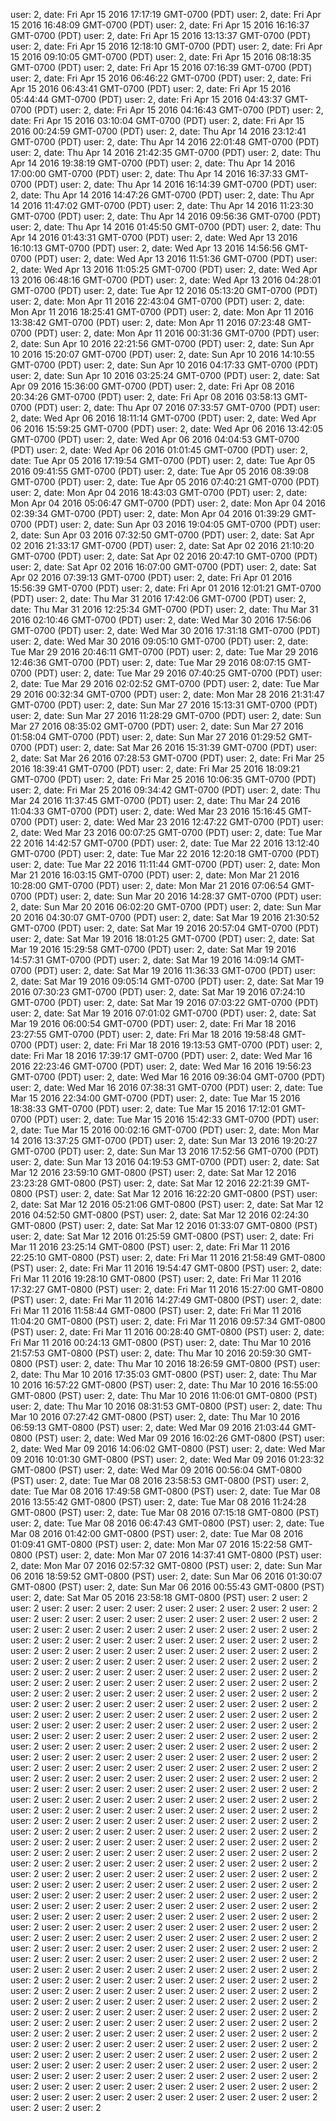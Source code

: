 user: 2, date: Fri Apr 15 2016 17:17:19 GMT-0700 (PDT)
user: 2, date: Fri Apr 15 2016 16:48:09 GMT-0700 (PDT)
user: 2, date: Fri Apr 15 2016 16:16:37 GMT-0700 (PDT)
user: 2, date: Fri Apr 15 2016 13:13:37 GMT-0700 (PDT)
user: 2, date: Fri Apr 15 2016 12:18:10 GMT-0700 (PDT)
user: 2, date: Fri Apr 15 2016 09:10:05 GMT-0700 (PDT)
user: 2, date: Fri Apr 15 2016 08:18:35 GMT-0700 (PDT)
user: 2, date: Fri Apr 15 2016 07:16:39 GMT-0700 (PDT)
user: 2, date: Fri Apr 15 2016 06:46:22 GMT-0700 (PDT)
user: 2, date: Fri Apr 15 2016 06:43:41 GMT-0700 (PDT)
user: 2, date: Fri Apr 15 2016 05:44:44 GMT-0700 (PDT)
user: 2, date: Fri Apr 15 2016 04:43:37 GMT-0700 (PDT)
user: 2, date: Fri Apr 15 2016 04:16:43 GMT-0700 (PDT)
user: 2, date: Fri Apr 15 2016 03:10:04 GMT-0700 (PDT)
user: 2, date: Fri Apr 15 2016 00:24:59 GMT-0700 (PDT)
user: 2, date: Thu Apr 14 2016 23:12:41 GMT-0700 (PDT)
user: 2, date: Thu Apr 14 2016 22:01:48 GMT-0700 (PDT)
user: 2, date: Thu Apr 14 2016 21:42:35 GMT-0700 (PDT)
user: 2, date: Thu Apr 14 2016 19:38:19 GMT-0700 (PDT)
user: 2, date: Thu Apr 14 2016 17:00:00 GMT-0700 (PDT)
user: 2, date: Thu Apr 14 2016 16:37:33 GMT-0700 (PDT)
user: 2, date: Thu Apr 14 2016 16:14:39 GMT-0700 (PDT)
user: 2, date: Thu Apr 14 2016 14:47:26 GMT-0700 (PDT)
user: 2, date: Thu Apr 14 2016 11:47:02 GMT-0700 (PDT)
user: 2, date: Thu Apr 14 2016 11:23:30 GMT-0700 (PDT)
user: 2, date: Thu Apr 14 2016 09:56:36 GMT-0700 (PDT)
user: 2, date: Thu Apr 14 2016 01:45:50 GMT-0700 (PDT)
user: 2, date: Thu Apr 14 2016 01:43:31 GMT-0700 (PDT)
user: 2, date: Wed Apr 13 2016 16:10:13 GMT-0700 (PDT)
user: 2, date: Wed Apr 13 2016 14:56:56 GMT-0700 (PDT)
user: 2, date: Wed Apr 13 2016 11:51:36 GMT-0700 (PDT)
user: 2, date: Wed Apr 13 2016 11:05:25 GMT-0700 (PDT)
user: 2, date: Wed Apr 13 2016 06:48:16 GMT-0700 (PDT)
user: 2, date: Wed Apr 13 2016 04:28:01 GMT-0700 (PDT)
user: 2, date: Tue Apr 12 2016 05:13:20 GMT-0700 (PDT)
user: 2, date: Mon Apr 11 2016 22:43:04 GMT-0700 (PDT)
user: 2, date: Mon Apr 11 2016 18:25:41 GMT-0700 (PDT)
user: 2, date: Mon Apr 11 2016 13:38:42 GMT-0700 (PDT)
user: 2, date: Mon Apr 11 2016 07:23:48 GMT-0700 (PDT)
user: 2, date: Mon Apr 11 2016 00:31:36 GMT-0700 (PDT)
user: 2, date: Sun Apr 10 2016 22:21:56 GMT-0700 (PDT)
user: 2, date: Sun Apr 10 2016 15:20:07 GMT-0700 (PDT)
user: 2, date: Sun Apr 10 2016 14:10:55 GMT-0700 (PDT)
user: 2, date: Sun Apr 10 2016 04:17:33 GMT-0700 (PDT)
user: 2, date: Sun Apr 10 2016 03:25:24 GMT-0700 (PDT)
user: 2, date: Sat Apr 09 2016 15:36:00 GMT-0700 (PDT)
user: 2, date: Fri Apr 08 2016 20:34:26 GMT-0700 (PDT)
user: 2, date: Fri Apr 08 2016 03:58:13 GMT-0700 (PDT)
user: 2, date: Thu Apr 07 2016 07:33:57 GMT-0700 (PDT)
user: 2, date: Wed Apr 06 2016 18:11:14 GMT-0700 (PDT)
user: 2, date: Wed Apr 06 2016 15:59:25 GMT-0700 (PDT)
user: 2, date: Wed Apr 06 2016 13:42:05 GMT-0700 (PDT)
user: 2, date: Wed Apr 06 2016 04:04:53 GMT-0700 (PDT)
user: 2, date: Wed Apr 06 2016 01:01:45 GMT-0700 (PDT)
user: 2, date: Tue Apr 05 2016 17:19:54 GMT-0700 (PDT)
user: 2, date: Tue Apr 05 2016 09:41:55 GMT-0700 (PDT)
user: 2, date: Tue Apr 05 2016 08:39:08 GMT-0700 (PDT)
user: 2, date: Tue Apr 05 2016 07:40:21 GMT-0700 (PDT)
user: 2, date: Mon Apr 04 2016 18:43:03 GMT-0700 (PDT)
user: 2, date: Mon Apr 04 2016 05:06:47 GMT-0700 (PDT)
user: 2, date: Mon Apr 04 2016 02:39:34 GMT-0700 (PDT)
user: 2, date: Mon Apr 04 2016 01:39:29 GMT-0700 (PDT)
user: 2, date: Sun Apr 03 2016 19:04:05 GMT-0700 (PDT)
user: 2, date: Sun Apr 03 2016 07:32:50 GMT-0700 (PDT)
user: 2, date: Sat Apr 02 2016 21:33:17 GMT-0700 (PDT)
user: 2, date: Sat Apr 02 2016 21:10:20 GMT-0700 (PDT)
user: 2, date: Sat Apr 02 2016 20:47:10 GMT-0700 (PDT)
user: 2, date: Sat Apr 02 2016 16:07:00 GMT-0700 (PDT)
user: 2, date: Sat Apr 02 2016 07:39:13 GMT-0700 (PDT)
user: 2, date: Fri Apr 01 2016 15:56:39 GMT-0700 (PDT)
user: 2, date: Fri Apr 01 2016 12:01:21 GMT-0700 (PDT)
user: 2, date: Thu Mar 31 2016 17:42:06 GMT-0700 (PDT)
user: 2, date: Thu Mar 31 2016 12:25:34 GMT-0700 (PDT)
user: 2, date: Thu Mar 31 2016 02:10:46 GMT-0700 (PDT)
user: 2, date: Wed Mar 30 2016 17:56:06 GMT-0700 (PDT)
user: 2, date: Wed Mar 30 2016 17:31:18 GMT-0700 (PDT)
user: 2, date: Wed Mar 30 2016 09:05:10 GMT-0700 (PDT)
user: 2, date: Tue Mar 29 2016 20:46:11 GMT-0700 (PDT)
user: 2, date: Tue Mar 29 2016 12:46:36 GMT-0700 (PDT)
user: 2, date: Tue Mar 29 2016 08:07:15 GMT-0700 (PDT)
user: 2, date: Tue Mar 29 2016 07:40:25 GMT-0700 (PDT)
user: 2, date: Tue Mar 29 2016 02:02:52 GMT-0700 (PDT)
user: 2, date: Tue Mar 29 2016 00:32:34 GMT-0700 (PDT)
user: 2, date: Mon Mar 28 2016 21:31:47 GMT-0700 (PDT)
user: 2, date: Sun Mar 27 2016 15:13:31 GMT-0700 (PDT)
user: 2, date: Sun Mar 27 2016 11:28:29 GMT-0700 (PDT)
user: 2, date: Sun Mar 27 2016 08:35:02 GMT-0700 (PDT)
user: 2, date: Sun Mar 27 2016 01:58:04 GMT-0700 (PDT)
user: 2, date: Sun Mar 27 2016 01:29:52 GMT-0700 (PDT)
user: 2, date: Sat Mar 26 2016 15:31:39 GMT-0700 (PDT)
user: 2, date: Sat Mar 26 2016 07:28:53 GMT-0700 (PDT)
user: 2, date: Fri Mar 25 2016 18:39:41 GMT-0700 (PDT)
user: 2, date: Fri Mar 25 2016 18:09:21 GMT-0700 (PDT)
user: 2, date: Fri Mar 25 2016 10:06:35 GMT-0700 (PDT)
user: 2, date: Fri Mar 25 2016 09:34:42 GMT-0700 (PDT)
user: 2, date: Thu Mar 24 2016 11:37:45 GMT-0700 (PDT)
user: 2, date: Thu Mar 24 2016 11:04:33 GMT-0700 (PDT)
user: 2, date: Wed Mar 23 2016 15:16:45 GMT-0700 (PDT)
user: 2, date: Wed Mar 23 2016 12:47:22 GMT-0700 (PDT)
user: 2, date: Wed Mar 23 2016 00:07:25 GMT-0700 (PDT)
user: 2, date: Tue Mar 22 2016 14:42:57 GMT-0700 (PDT)
user: 2, date: Tue Mar 22 2016 13:12:40 GMT-0700 (PDT)
user: 2, date: Tue Mar 22 2016 12:20:18 GMT-0700 (PDT)
user: 2, date: Tue Mar 22 2016 11:11:44 GMT-0700 (PDT)
user: 2, date: Mon Mar 21 2016 16:03:15 GMT-0700 (PDT)
user: 2, date: Mon Mar 21 2016 10:28:00 GMT-0700 (PDT)
user: 2, date: Mon Mar 21 2016 07:06:54 GMT-0700 (PDT)
user: 2, date: Sun Mar 20 2016 14:28:37 GMT-0700 (PDT)
user: 2, date: Sun Mar 20 2016 06:02:20 GMT-0700 (PDT)
user: 2, date: Sun Mar 20 2016 04:30:07 GMT-0700 (PDT)
user: 2, date: Sat Mar 19 2016 21:30:52 GMT-0700 (PDT)
user: 2, date: Sat Mar 19 2016 20:57:04 GMT-0700 (PDT)
user: 2, date: Sat Mar 19 2016 18:01:25 GMT-0700 (PDT)
user: 2, date: Sat Mar 19 2016 15:29:58 GMT-0700 (PDT)
user: 2, date: Sat Mar 19 2016 14:57:31 GMT-0700 (PDT)
user: 2, date: Sat Mar 19 2016 14:09:14 GMT-0700 (PDT)
user: 2, date: Sat Mar 19 2016 11:36:33 GMT-0700 (PDT)
user: 2, date: Sat Mar 19 2016 09:05:14 GMT-0700 (PDT)
user: 2, date: Sat Mar 19 2016 07:30:23 GMT-0700 (PDT)
user: 2, date: Sat Mar 19 2016 07:24:10 GMT-0700 (PDT)
user: 2, date: Sat Mar 19 2016 07:03:22 GMT-0700 (PDT)
user: 2, date: Sat Mar 19 2016 07:01:02 GMT-0700 (PDT)
user: 2, date: Sat Mar 19 2016 06:00:54 GMT-0700 (PDT)
user: 2, date: Fri Mar 18 2016 23:27:55 GMT-0700 (PDT)
user: 2, date: Fri Mar 18 2016 19:58:48 GMT-0700 (PDT)
user: 2, date: Fri Mar 18 2016 19:13:53 GMT-0700 (PDT)
user: 2, date: Fri Mar 18 2016 17:39:17 GMT-0700 (PDT)
user: 2, date: Wed Mar 16 2016 22:23:46 GMT-0700 (PDT)
user: 2, date: Wed Mar 16 2016 19:56:23 GMT-0700 (PDT)
user: 2, date: Wed Mar 16 2016 09:36:04 GMT-0700 (PDT)
user: 2, date: Wed Mar 16 2016 07:38:31 GMT-0700 (PDT)
user: 2, date: Tue Mar 15 2016 22:34:00 GMT-0700 (PDT)
user: 2, date: Tue Mar 15 2016 18:38:33 GMT-0700 (PDT)
user: 2, date: Tue Mar 15 2016 17:12:01 GMT-0700 (PDT)
user: 2, date: Tue Mar 15 2016 15:42:33 GMT-0700 (PDT)
user: 2, date: Tue Mar 15 2016 00:02:16 GMT-0700 (PDT)
user: 2, date: Mon Mar 14 2016 13:37:25 GMT-0700 (PDT)
user: 2, date: Sun Mar 13 2016 19:20:27 GMT-0700 (PDT)
user: 2, date: Sun Mar 13 2016 17:52:56 GMT-0700 (PDT)
user: 2, date: Sun Mar 13 2016 04:19:53 GMT-0700 (PDT)
user: 2, date: Sat Mar 12 2016 23:59:10 GMT-0800 (PST)
user: 2, date: Sat Mar 12 2016 23:23:28 GMT-0800 (PST)
user: 2, date: Sat Mar 12 2016 22:21:39 GMT-0800 (PST)
user: 2, date: Sat Mar 12 2016 16:22:20 GMT-0800 (PST)
user: 2, date: Sat Mar 12 2016 05:21:06 GMT-0800 (PST)
user: 2, date: Sat Mar 12 2016 04:52:50 GMT-0800 (PST)
user: 2, date: Sat Mar 12 2016 02:24:30 GMT-0800 (PST)
user: 2, date: Sat Mar 12 2016 01:33:07 GMT-0800 (PST)
user: 2, date: Sat Mar 12 2016 01:25:59 GMT-0800 (PST)
user: 2, date: Fri Mar 11 2016 23:25:14 GMT-0800 (PST)
user: 2, date: Fri Mar 11 2016 22:25:10 GMT-0800 (PST)
user: 2, date: Fri Mar 11 2016 21:58:49 GMT-0800 (PST)
user: 2, date: Fri Mar 11 2016 19:54:47 GMT-0800 (PST)
user: 2, date: Fri Mar 11 2016 19:28:10 GMT-0800 (PST)
user: 2, date: Fri Mar 11 2016 17:32:27 GMT-0800 (PST)
user: 2, date: Fri Mar 11 2016 15:27:00 GMT-0800 (PST)
user: 2, date: Fri Mar 11 2016 14:27:49 GMT-0800 (PST)
user: 2, date: Fri Mar 11 2016 11:58:44 GMT-0800 (PST)
user: 2, date: Fri Mar 11 2016 11:04:20 GMT-0800 (PST)
user: 2, date: Fri Mar 11 2016 09:57:34 GMT-0800 (PST)
user: 2, date: Fri Mar 11 2016 00:28:40 GMT-0800 (PST)
user: 2, date: Fri Mar 11 2016 00:24:13 GMT-0800 (PST)
user: 2, date: Thu Mar 10 2016 21:57:53 GMT-0800 (PST)
user: 2, date: Thu Mar 10 2016 20:59:30 GMT-0800 (PST)
user: 2, date: Thu Mar 10 2016 18:26:59 GMT-0800 (PST)
user: 2, date: Thu Mar 10 2016 17:35:03 GMT-0800 (PST)
user: 2, date: Thu Mar 10 2016 16:57:22 GMT-0800 (PST)
user: 2, date: Thu Mar 10 2016 16:55:00 GMT-0800 (PST)
user: 2, date: Thu Mar 10 2016 11:06:01 GMT-0800 (PST)
user: 2, date: Thu Mar 10 2016 08:31:53 GMT-0800 (PST)
user: 2, date: Thu Mar 10 2016 07:27:42 GMT-0800 (PST)
user: 2, date: Thu Mar 10 2016 06:59:13 GMT-0800 (PST)
user: 2, date: Wed Mar 09 2016 21:03:44 GMT-0800 (PST)
user: 2, date: Wed Mar 09 2016 16:02:26 GMT-0800 (PST)
user: 2, date: Wed Mar 09 2016 14:06:02 GMT-0800 (PST)
user: 2, date: Wed Mar 09 2016 10:01:30 GMT-0800 (PST)
user: 2, date: Wed Mar 09 2016 01:23:32 GMT-0800 (PST)
user: 2, date: Wed Mar 09 2016 00:56:04 GMT-0800 (PST)
user: 2, date: Tue Mar 08 2016 23:58:53 GMT-0800 (PST)
user: 2, date: Tue Mar 08 2016 17:49:58 GMT-0800 (PST)
user: 2, date: Tue Mar 08 2016 13:55:42 GMT-0800 (PST)
user: 2, date: Tue Mar 08 2016 11:24:28 GMT-0800 (PST)
user: 2, date: Tue Mar 08 2016 07:15:18 GMT-0800 (PST)
user: 2, date: Tue Mar 08 2016 06:47:43 GMT-0800 (PST)
user: 2, date: Tue Mar 08 2016 01:42:00 GMT-0800 (PST)
user: 2, date: Tue Mar 08 2016 01:09:41 GMT-0800 (PST)
user: 2, date: Mon Mar 07 2016 15:22:58 GMT-0800 (PST)
user: 2, date: Mon Mar 07 2016 14:37:41 GMT-0800 (PST)
user: 2, date: Mon Mar 07 2016 02:57:32 GMT-0800 (PST)
user: 2, date: Sun Mar 06 2016 18:59:52 GMT-0800 (PST)
user: 2, date: Sun Mar 06 2016 01:30:07 GMT-0800 (PST)
user: 2, date: Sun Mar 06 2016 00:55:43 GMT-0800 (PST)
user: 2, date: Sat Mar 05 2016 23:58:18 GMT-0800 (PST)
user: 2
user: 2
user: 2
user: 2
user: 2
user: 2
user: 2
user: 2
user: 2
user: 2
user: 2
user: 2
user: 2
user: 2
user: 2
user: 2
user: 2
user: 2
user: 2
user: 2
user: 2
user: 2
user: 2
user: 2
user: 2
user: 2
user: 2
user: 2
user: 2
user: 2
user: 2
user: 2
user: 2
user: 2
user: 2
user: 2
user: 2
user: 2
user: 2
user: 2
user: 2
user: 2
user: 2
user: 2
user: 2
user: 2
user: 2
user: 2
user: 2
user: 2
user: 2
user: 2
user: 2
user: 2
user: 2
user: 2
user: 2
user: 2
user: 2
user: 2
user: 2
user: 2
user: 2
user: 2
user: 2
user: 2
user: 2
user: 2
user: 2
user: 2
user: 2
user: 2
user: 2
user: 2
user: 2
user: 2
user: 2
user: 2
user: 2
user: 2
user: 2
user: 2
user: 2
user: 2
user: 2
user: 2
user: 2
user: 2
user: 2
user: 2
user: 2
user: 2
user: 2
user: 2
user: 2
user: 2
user: 2
user: 2
user: 2
user: 2
user: 2
user: 2
user: 2
user: 2
user: 2
user: 2
user: 2
user: 2
user: 2
user: 2
user: 2
user: 2
user: 2
user: 2
user: 2
user: 2
user: 2
user: 2
user: 2
user: 2
user: 2
user: 2
user: 2
user: 2
user: 2
user: 2
user: 2
user: 2
user: 2
user: 2
user: 2
user: 2
user: 2
user: 2
user: 2
user: 2
user: 2
user: 2
user: 2
user: 2
user: 2
user: 2
user: 2
user: 2
user: 2
user: 2
user: 2
user: 2
user: 2
user: 2
user: 2
user: 2
user: 2
user: 2
user: 2
user: 2
user: 2
user: 2
user: 2
user: 2
user: 2
user: 2
user: 2
user: 2
user: 2
user: 2
user: 2
user: 2
user: 2
user: 2
user: 2
user: 2
user: 2
user: 2
user: 2
user: 2
user: 2
user: 2
user: 2
user: 2
user: 2
user: 2
user: 2
user: 2
user: 2
user: 2
user: 2
user: 2
user: 2
user: 2
user: 2
user: 2
user: 2
user: 2
user: 2
user: 2
user: 2
user: 2
user: 2
user: 2
user: 2
user: 2
user: 2
user: 2
user: 2
user: 2
user: 2
user: 2
user: 2
user: 2
user: 2
user: 2
user: 2
user: 2
user: 2
user: 2
user: 2
user: 2
user: 2
user: 2
user: 2
user: 2
user: 2
user: 2
user: 2
user: 2
user: 2
user: 2
user: 2
user: 2
user: 2
user: 2
user: 2
user: 2
user: 2
user: 2
user: 2
user: 2
user: 2
user: 2
user: 2
user: 2
user: 2
user: 2
user: 2
user: 2
user: 2
user: 2
user: 2
user: 2
user: 2
user: 2
user: 2
user: 2
user: 2
user: 2
user: 2
user: 2
user: 2
user: 2
user: 2
user: 2
user: 2
user: 2
user: 2
user: 2
user: 2
user: 2
user: 2
user: 2
user: 2
user: 2
user: 2
user: 2
user: 2
user: 2
user: 2
user: 2
user: 2
user: 2
user: 2
user: 2
user: 2
user: 2
user: 2
user: 2
user: 2
user: 2
user: 2
user: 2
user: 2
user: 2
user: 2
user: 2
user: 2
user: 2
user: 2
user: 2
user: 2
user: 2
user: 2
user: 2
user: 2
user: 2
user: 2
user: 2
user: 2
user: 2
user: 2
user: 2
user: 2
user: 2
user: 2
user: 2
user: 2
user: 2
user: 2
user: 2
user: 2
user: 2
user: 2
user: 2
user: 2
user: 2
user: 2
user: 2
user: 2
user: 2
user: 2
user: 2
user: 2
user: 2
user: 2
user: 2
user: 2
user: 2
user: 2
user: 2
user: 2
user: 2
user: 2
user: 2
user: 2
user: 2
user: 2
user: 2
user: 2
user: 2
user: 2
user: 2
user: 2
user: 2
user: 2
user: 2
user: 2
user: 2
user: 2
user: 2
user: 2
user: 2
user: 2
user: 2
user: 2
user: 2
user: 2
user: 2
user: 2
user: 2
user: 2
user: 2
user: 2
user: 2
user: 2
user: 2
user: 2
user: 2
user: 2
user: 2
user: 2
user: 2
user: 2
user: 2
user: 2
user: 2
user: 2
user: 2
user: 2
user: 2
user: 2
user: 2
user: 2
user: 2
user: 2
user: 2
user: 2
user: 2
user: 2
user: 2
user: 2
user: 2
user: 2
user: 2
user: 2
user: 2
user: 2
user: 2
user: 2
user: 2
user: 2
user: 2
user: 2
user: 2
user: 2
user: 2
user: 2
user: 2
user: 2
user: 2
user: 2
user: 2
user: 2
user: 2
user: 2
user: 2
user: 2
user: 2
user: 2
user: 2
user: 2
user: 2
user: 2
user: 2
user: 2
user: 2
user: 2
user: 2
user: 2
user: 2
user: 2
user: 2
user: 2
user: 2
user: 2
user: 2
user: 2
user: 2
user: 2
user: 2
user: 2
user: 2
user: 2
user: 2
user: 2
user: 2
user: 2
user: 2
user: 2
user: 2
user: 2
user: 2
user: 2
user: 2
user: 2
user: 2
user: 2
user: 2
user: 2
user: 2
user: 2
user: 2
user: 2
user: 2
user: 2
user: 2
user: 2
